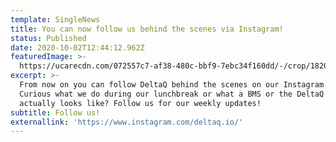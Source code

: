 ```yaml
---
template: SingleNews
title: You can now follow us behind the scenes via Instagram!
status: Published
date: 2020-10-02T12:44:12.962Z
featuredImage: >-
  https://ucarecdn.com/072557c7-af38-480c-bbf9-7ebc34f160dd/-/crop/1820x1471/805,239/-/preview/
excerpt: >-
  From now on you can follow DeltaQ behind the scenes on our Instagram account.
  Curious what we do during our lunchbreak or what a BMS or the DeltaQ gateway
  actually looks like? Follow us for our weekly updates!
subtitle: Follow us!
externallink: 'https://www.instagram.com/deltaq.io/'
---
```


